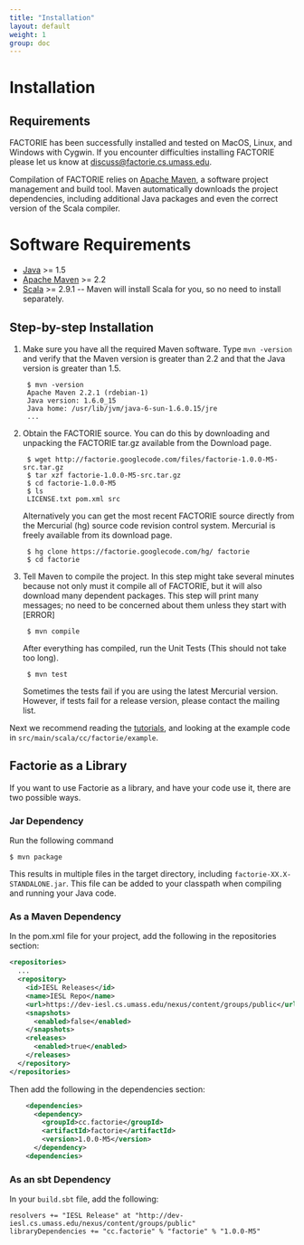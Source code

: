 ```yaml
---
title: "Installation"
layout: default
weight: 1
group: doc
---
```


Installation
===

Requirements
---

FACTORIE has been successfully installed and tested on MacOS, Linux, and Windows with Cygwin. If you encounter difficulties installing FACTORIE please let us know at discuss@factorie.cs.umass.edu.

Compilation of FACTORIE relies on [Apache Maven](http://maven.apache.org/), a software project management and build tool. Maven automatically downloads the project dependencies, including additional Java packages and even the correct version of the Scala compiler.

# Software Requirements

* [Java](http://www.java.com/getjava/) >= 1.5
* [Apache Maven](http://maven.apache.org/) >= 2.2
* [Scala](http://www.scala-lang.org/) >= 2.9.1 -- Maven will install Scala for you, so no need to install separately.

Step-by-step Installation
---

1. Make sure you have all the required Maven software. Type `mvn -version` and verify that the Maven version is greater than 2.2 and that the Java version is greater than 1.5.

        $ mvn -version
        Apache Maven 2.2.1 (rdebian-1)
        Java version: 1.6.0_15
        Java home: /usr/lib/jvm/java-6-sun-1.6.0.15/jre
        ...

2. Obtain the FACTORIE source. You can do this by downloading and unpacking the FACTORIE tar.gz available from the Download page.

        $ wget http://factorie.googlecode.com/files/factorie-1.0.0-M5-src.tar.gz
        $ tar xzf factorie-1.0.0-M5-src.tar.gz
        $ cd factorie-1.0.0-M5
        $ ls
        LICENSE.txt pom.xml src

    Alternatively you can get the most recent FACTORIE source directly from the Mercurial (hg) source code revision control system. Mercurial is freely available from its download page.

        $ hg clone https://factorie.googlecode.com/hg/ factorie
        $ cd factorie

3. Tell Maven to compile the project. In this step might take several minutes because not only must it compile all of FACTORIE, but it will also download many dependent packages. This step will print many messages; no need to be concerned about them unless they start with [ERROR]

        $ mvn compile

    After everything has compiled, run the Unit Tests (This should not take too long).

        $ mvn test

    Sometimes the tests fail if you are using the latest Mercurial version. However, if tests fail for a release version, please contact the mailing list.

Next we recommend reading the [tutorials](tutorials.html), and looking at the example code in `src/main/scala/cc/factorie/example`.

Factorie as a Library
---

If you want to use Factorie as a library, and have your code use it, there are two possible ways.

### Jar Dependency

Run the following command

    $ mvn package

This results in multiple files in the target directory, including `factorie-XX.X-STANDALONE.jar`. This file can be added to your classpath when compiling and running your Java code.

### As a Maven Dependency

In the pom.xml file for your project, add the following in the repositories section:

```xml
<repositories>
  ...
  <repository>
    <id>IESL Releases</id>
    <name>IESL Repo</name>
    <url>https://dev-iesl.cs.umass.edu/nexus/content/groups/public</url>
    <snapshots>
      <enabled>false</enabled>
    </snapshots>
    <releases>
      <enabled>true</enabled>
    </releases>
  </repository>
</repositories>
```
 
Then add the following in the dependencies section:

```xml
    <dependencies>
      <dependency>
        <groupId>cc.factorie</groupId>
        <artifactId>factorie</artifactId>
        <version>1.0.0-M5</version>
      </dependency>
    <dependencies>
```

### As an sbt Dependency

In your `build.sbt` file, add the following:

```
resolvers += "IESL Release" at "http://dev-iesl.cs.umass.edu/nexus/content/groups/public"
libraryDependencies += "cc.factorie" % "factorie" % "1.0.0-M5"
```